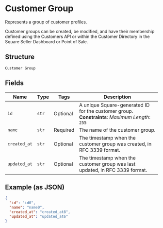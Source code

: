 
# Customer Group

Represents a group of customer profiles.

Customer groups can be created, be modified, and have their membership defined using
the Customers API or within the Customer Directory in the Square Seller Dashboard or Point of Sale.

## Structure

`Customer Group`

## Fields

| Name | Type | Tags | Description |
|  --- | --- | --- | --- |
| `id` | `str` | Optional | A unique Square-generated ID for the customer group.<br>**Constraints**: *Maximum Length*: `255` |
| `name` | `str` | Required | The name of the customer group. |
| `created_at` | `str` | Optional | The timestamp when the customer group was created, in RFC 3339 format. |
| `updated_at` | `str` | Optional | The timestamp when the customer group was last updated, in RFC 3339 format. |

## Example (as JSON)

```json
{
  "id": "id0",
  "name": "name0",
  "created_at": "created_at8",
  "updated_at": "updated_at6"
}
```

